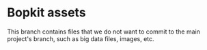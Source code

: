 # Bopkit assets

This branch contains files that we do not want to commit to the main
project's branch, such as big data files, images, etc.
